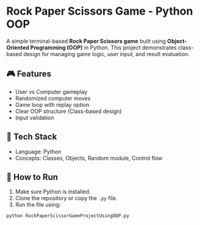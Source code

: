 # Rock Paper Scissors Game - Python OOP

A simple terminal-based **Rock Paper Scissors game** built using **Object-Oriented Programming (OOP)** in Python. This project demonstrates class-based design for managing game logic, user input, and result evaluation.

## 🎮 Features

- User vs Computer gameplay
- Randomized computer moves
- Game loop with replay option
- Clear OOP structure (Class-based design)
- Input validation

## 🧱 Tech Stack

- Language: Python
- Concepts: Classes, Objects, Random module, Control flow

## 🚀 How to Run

1. Make sure Python is installed.
2. Clone the repository or copy the `.py` file.
3. Run the file using:

```bash
python RockPaperScissorGameProjectUsingOOP.py
